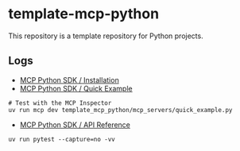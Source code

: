 # template-mcp-python

This repository is a template repository for Python projects.

## Logs

- [MCP Python SDK / Installation](https://modelcontextprotocol.github.io/python-sdk/installation/)
- [MCP Python SDK / Quick Example](https://modelcontextprotocol.github.io/python-sdk/)

```shell
# Test with the MCP Inspector
uv run mcp dev template_mcp_python/mcp_servers/quick_example.py
```

- [MCP Python SDK / API Reference](https://modelcontextprotocol.github.io/python-sdk/api/)

```shell
uv run pytest --capture=no -vv
```

